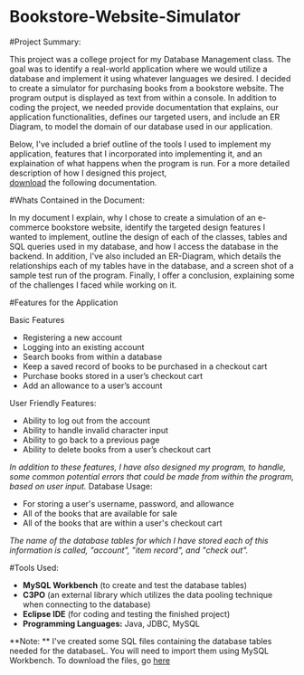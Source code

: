 # Bookstore-Website-Simulator


#Project Summary: 

This project was a college project for my Database Management class. The goal was to identify a real-world application where we would utilize a database and implement it using whatever languages we desired. I decided to create a simulator for purchasing books from a bookstore website. The program output is displayed as text from within a console.  In addition to coding the project, we needed provide documentation that explains, our application functionalities, defines our targeted users, and include an ER Diagram, to model the domain of our database used in our application. 


Below, I've included a brief outline of the tools I used to implement my application, features that I incorporated into implementing it, and an explaination of what happens when the program is run. For a more detailed description of how I designed this project,  
[download](https://drive.google.com/open?id=0B_Mzb0tpEYLWRTNGWFNaR2R5TWc)  the following documentation. 



#Whats Contained in the Document:

In my document I explain, why I chose to create a simulation of an e-commerce bookstore website, identify the targeted design features I wanted to implement,  outline the design of each of the classes, tables and SQL queries used in my database, and how I access the database in the backend. In addition, I've also included an ER-Diagram, which details the relationships each of my tables have in the database, and a screen shot of a sample test run of the program. Finally, I offer a conclusion, explaining some of the challenges I faced while working on it.

#Features for the Application

Basic Features 

-	Registering a new account 
-	Logging into an existing account 
-	Search books from within a database
-	Keep a saved record of books to be purchased in a checkout cart
-	Purchase books stored in a user’s checkout cart 
-	Add an allowance to a user’s account

User Friendly Features:

-	Ability to log out from the account
-	Ability to handle invalid character input 
-	Ability to go back to a previous page  
-	Ability to delete books from a user’s checkout cart 

*In addition to these features, I have also designed my program, to handle, some common potential errors that could be made from within the program, based on user input.*
Database Usage: 

- For storing a user's username, password, and allowance
- All of the books that are available for sale
- All of the books that are within a user's checkout cart 

*The name of the database tables for which I have stored each of this information is called, "account", "item record", and "check out".* 

#Tools Used:

-	**MySQL Workbench** (to create and test the database tables)
-	**C3PO** (an external library which utilizes the data pooling technique when connecting to the database)
-	**Eclipse IDE** (for coding and testing the finished project)
-	**Programming Languages:** Java, JDBC, MySQL


**Note: ** I've created some SQL files containing the database tables needed for the databaseL. You will need to import them using MySQL Workbench. To download the files, go [here](https://drive.google.com/folderview?id=0B_Mzb0tpEYLWeGcyMHc3cFFlZ3M&usp=sharing)










